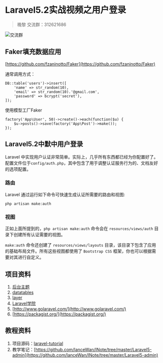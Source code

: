 # Laravel5.2实战视频之用户登录
> 晚黎 交流群：312621686

![交流群](https://github.com/lanceWan/INote/blob/master/Laravel5-admin/asssets/Laravel%E5%AD%A6%E4%B9%A0%E4%BA%A4%E6%B5%81%E7%BE%A4%E7%BE%A4%E4%BA%8C%E7%BB%B4%E7%A0%81.png "交流群二维码")

## Faker填充数据应用
[https://github.com/fzaninotto/Faker](https://github.com/fzaninotto/Faker)

通常调用方式：
```
DB::table('users')->insert([
    'name' => str_random(10),
    'email' => str_random(10).'@gmail.com',
    'password' => bcrypt('secret'),
]);
```

使用模型工厂Faker
```
factory('App\User', 50)->create()->each(function($u) {
    $u->posts()->save(factory('App\Post')->make());
});
```

## Laravel5.2中默中用户登录
Laravel 中实现用户认证非常简单。实际上，几乎所有东西都已经为你配置好了。配置文件位于`config/auth.php`，其中包含了用于调整认证服务行为的、文档友好的选项配置。
### 路由
Laravel 通过运行如下命令可快速生成认证所需要的路由和视图:
```
php artisan make:auth
```
### 视图
正如上面所提到的，`php artisan make:auth` 命令会在 `resources/views/auth` 目录下创建所有认证需要的视图。

`make:auth` 命令还创建了 `resources/views/layouts` 目录，该目录下包含了应用的基础布局文件。所有这些视图都使用了 `Bootstrap CSS` 框架，你也可以根据需要对其进行自定义。

## 项目资料
1. [后台主题](https://github.com/puikinsh/gentelella)
2. [datatables](http://datatables.club/)
3. [layer](http://layer.layui.com/)
4. [Laravel学院](http://laravelacademy.org/)
5. [http://www.golaravel.com/](http://www.golaravel.com/)
6. [https://packagist.org/](https://packagist.org/)

## 教程资料
1. 项目源码：[laravel-tutorial](https://github.com/lanceWan/laravel-tutorial)
2. 教学笔记：[https://github.com/lanceWan/INote/tree/master/Laravel5-admin](https://github.com/lanceWan/INote/tree/master/Laravel5-admin)